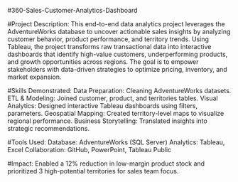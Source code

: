 #360-Sales-Customer-Analytics-Dashboard

#Project Description:
This end-to-end data analytics project leverages the AdventureWorks database to uncover actionable sales insights by analyzing customer behavior, product performance, and territory trends. Using Tableau, the project transforms raw transactional data into interactive dashboards that identify high-value customers, underperforming products, and growth opportunities across regions. The goal is to empower stakeholders with data-driven strategies to optimize pricing, inventory, and market expansion.


#Skills Demonstrated:
Data Preparation: Cleaning AdventureWorks datasets.
ETL & Modeling: Joined customer, product, and territories tables.
Visual Analytics: Designed interactive Tableau dashboards using filters, parameters.
Geospatial Mapping: Created territory-level maps to visualize regional performance.
Business Storytelling: Translated insights into strategic recommendations.

#Tools Used:
Database: AdventureWorks (SQL Server)
Analytics: Tableau, Excel 
Collaboration: GitHub, PowerPoint, Tableau Public


#Impact: 
Enabled a 12% reduction in low-margin product stock and prioritized 3 high-potential territories for sales team focus.
